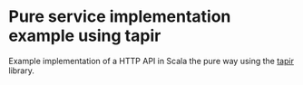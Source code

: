 # Pure service implementation example using tapir #

Example implementation of a HTTP API in Scala the pure way using the [tapir](https://github.com/softwaremill/tapir) library.

